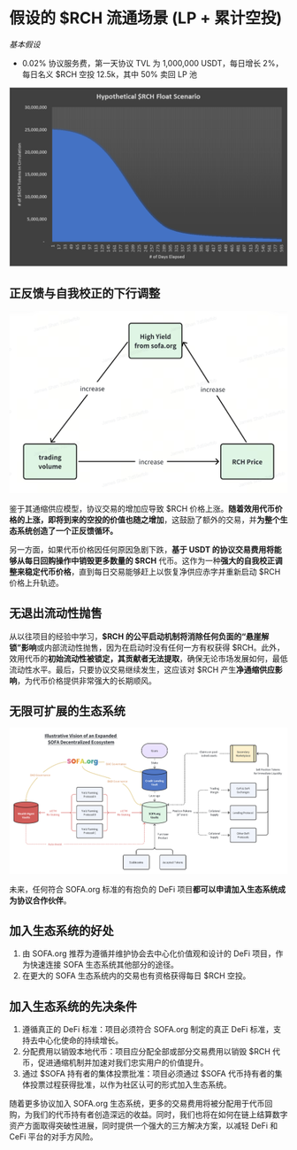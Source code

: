 
# 假设的 $RCH 流通场景 (LP + 累计空投)

_基本假设_

- 0.02% 协议服务费，第一天协议 TVL 为 1,000,000 USDT，每日增长 2%，每日名义 $RCH 空投 12.5k，其中 50% 卖回 LP 池

![](../../static/TmEMbRxJvoqcdxxRvPYuSA3Csce.png)

## 正反馈与自我校正的下行调整

![](../../static/X1htbkA9AoMbiSxc8rxud0mJsbh.png)

鉴于其通缩供应模型，协议交易的增加应导致 $RCH 价格上涨。**随着效用代币价格的上涨，即将到来的空投的价值也随之增加**，这鼓励了额外的交易，并**为整个生态系统创造了一个正反馈循环。**

另一方面，如果代币价格因任何原因急剧下跌，**基于 USDT 的协议交易费用将能够从每日回购操作中销毁更多数量的 $RCH** 代币。这作为一种**强大的自我校正调整来稳定代币价格**，直到每日交易能够赶上以恢复净供应赤字并重新启动 $RCH 价格上升轨迹。

## 无退出流动性抛售

从以往项目的经验中学习，**$RCH 的公平启动机制将消除任何负面的“悬崖解锁”影响**或内部流动性抛售，因为在启动时没有任何一方有权获得 $RCH。此外，效用代币的**初始流动性被锁定，其贡献者无法提取**，确保无论市场发展如何，最低流动性水平。最后，只要协议交易继续发生，这应该对 $RCH 产生**净通缩供应影响**，为代币价格提供非常强大的长期顺风。

## 无限可扩展的生态系统

![](../../static/draw9.png)

未来，任何符合 SOFA.org 标准的有抱负的 DeFi 项目**都可以申请加入生态系统成为协议合作伙伴**。

## 加入生态系统的好处

1. 由 SOFA.org 推荐为遵循并维护协会去中心化价值观和设计的 DeFi 项目，作为快速连接 SOFA 生态系统其他部分的途径。
2. 在更大的 SOFA 生态系统内的交易也有资格获得每日 $RCH 空投。

## 加入生态系统的先决条件

1. 遵循真正的 DeFi 标准：项目必须符合 SOFA.org 制定的真正 DeFi 标准，支持去中心化使命的持续增长。
2. 分配费用以销毁本地代币：项目应分配全部或部分交易费用以销毁 $RCH 代币，促进通缩机制并加速对我们忠实用户的价值提升。
3. 通过 $SOFA 持有者的集体投票批准：项目必须通过 $SOFA 代币持有者的集体投票过程获得批准，以作为社区认可的形式加入生态系统。

随着更多协议加入 SOFA.org 生态系统，更多的交易费用将被分配用于代币回购，为我们的代币持有者创造深远的收益。同时，我们也将在如何在链上结算数字资产方面取得突破性进展，同时提供一个强大的三方解决方案，以减轻 DeFi 和 CeFi 平台的对手方风险。
